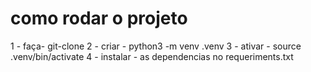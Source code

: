 # como rodar o projeto
1 - faça- git-clone
2 - criar - python3 -m venv .venv
3 - ativar - source .venv/bin/activate
4 - instalar - as dependencias no requeriments.txt
